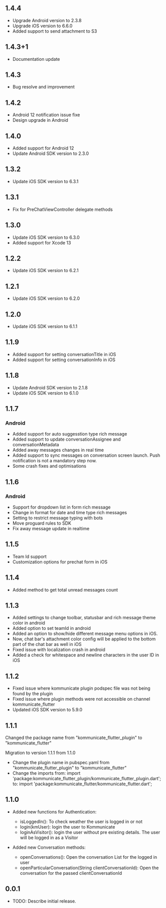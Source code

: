 ## 1.4.4

- Upgrade Android version to 2.3.8
- Upgrade iOS version to 6.6.0
- Added support to send attachment to S3

## 1.4.3+1

- Documentation update

## 1.4.3

- Bug resolve and improvement

## 1.4.2

- Android 12 notification issue fixe
- Design upgrade in Android

## 1.4.0

- Added support for Android 12
- Update Android SDK version to 2.3.0

## 1.3.2

- Update iOS SDK version to 6.3.1

## 1.3.1

- Fix for PreChatViewController delegate methods

## 1.3.0

- Update iOS SDK version to 6.3.0
- Added support for Xcode 13

## 1.2.2

- Update iOS SDK version to 6.2.1

## 1.2.1

- Update iOS SDK version to 6.2.0

## 1.2.0

- Update iOS SDK version to 6.1.1

## 1.1.9

- Added support for setting conversationTitle in iOS
- Added support for setting conversationInfo in iOS

## 1.1.8

- Update Android SDK version to 2.1.8
- Update iOS SDK version to 6.1.0

## 1.1.7

### Android

- Added support for auto suggesstion type rich message
- Added support to update conversationAssignee and conversationMetadata
- Added away messages changes in real time
- Added support to sync messages on conversation screen launch. Push notification is not a mandatory step now.
- Some crash fixes and optimisations

## 1.1.6

### Android

- Support for dropdown list in form rich message
- Change in format for date and time type rich messages
- Setting to restrict message typing with bots
- Move proguard rules to SDK
- Fix away message update in realtime

## 1.1.5

- Team Id support
- Customization options for prechat form in iOS

## 1.1.4

- Added method to get total unread messages count

## 1.1.3

- Added settings to change toolbar, statusbar and rich message theme color in android
- Added option to set teamId in android
- Added an option to show/hide different message menu options in iOS.
- Now, chat bar's attachment color config will be applied to the bottom part of the chat bar as well in iOS
- Fixed issue with localization crash in android
- Added a check for whitespace and newline characters in the user ID in iOS

## 1.1.2

- Fixed issue where kommunicate plugin podspec file was not being found by the plugin
- Fixed issue where plugin methods were not accessible on channel kommunicate_flutter
- Updated iOS SDK version to 5.9.0

## 1.1.1

Changed the package name from "kommunicate_flutter_plugin" to "kommunicate_flutter"

Migration to version 1.1.1 from 1.1.0

- Change the plugin name in pubspec.yaml from "kommunicate_flutter_plugin" to "kommunicate_flutter"
- Change the imports from:
  import 'package:kommunicate_flutter_plugin/kommunicate_flutter_plugin.dart';
  to:
  import 'package:kommunicate_flutter/kommunicate_flutter.dart';

## 1.1.0

- Added new functions for Authentication:

  - isLoggedIn(): To check weather the user is logged in or not
  - login(kmUser): login the user to Kommunicate
  - loginAsVisitor(): login the user without pre existing details. The user will be logged in as a Visitor

- Added new Conversation methods:
  - openConversations(): Open the conversation List for the logged in user
  - openParticularConversation(String clientConversationId): Open the conversation for the passed clientConversationId

## 0.0.1

- TODO: Describe initial release.
